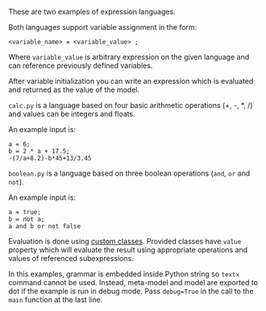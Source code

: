 These are two examples of expression languages.

Both languages support variable assignment in the form:

    <variable_name> = <variable_value> ;

Where `variable_value` is arbitrary expression on the given language and
can reference previously defined variables.

After variable initialization you can write an expression which is evaluated
and returned as the value of the model.

`calc.py` is a language based on four basic arithmetic operations (+, -, *, /)
and values can be integers and floats.

An example input is:

    a = 6;
    b = 2 * a + 17.5;
    -(7/a+8.2)-b*45+13/3.45

`boolean.py` is a language based on three boolean operations (`and`, `or` and
`not`).

An example input is:

    a = true;
    b = not a;
    a and b or not false

Evaluation is done using [custom
classes](http://igordejanovic.net/textX/metamodel/#custom-classes). Provided
classes have `value` property which will evaluate the result using appropriate
operations and values of referenced subexpressions.

In this examples, grammar is embedded inside Python string so `textx` command
cannot be used. Instead, meta-model and model are exported to dot if the
example is run in debug mode. Pass `debug=True` in the call to the `main`
function at the last line.

